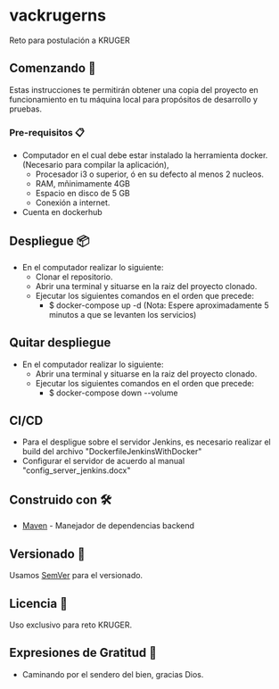 # vackrugerns

Reto para postulación a KRUGER

## Comenzando 🚀

Estas instrucciones te permitirán obtener una copia del proyecto en funcionamiento en tu máquina local para propósitos de desarrollo y pruebas.

### Pre-requisitos 📋

* Computador en el cual debe estar instalado la herramienta docker. (Necesario para compilar la aplicación),
    - Procesador i3 o superior, ó en su defecto al menos 2 nucleos.
    - RAM, mñinimamente 4GB
    - Espacio en disco de 5 GB
    - Conexión a internet.
* Cuenta en dockerhub

## Despliegue 📦

* En el computador realizar lo siguiente:
	- Clonar el repositorio.
	- Abrir una terminal y situarse en la raiz del proyecto clonado.
	- Ejecutar los siguientes comandos en el orden que precede:
		- $ docker-compose up -d
        (Nota: Espere aproximadamente 5 minutos a que se levanten los servicios)
	
## Quitar despliegue

* En el computador realizar lo siguiente:
    - Abrir una terminal y situarse en la raiz del proyecto clonado.
    - Ejecutar los siguientes comandos en el orden que precede:
        - $ docker-compose down --volume
            
## CI/CD

* Para el despligue sobre el servidor Jenkins, es necesario realizar el build del archivo "DockerfileJenkinsWithDocker"
* Configurar el servidor de acuerdo al manual "config_server_jenkins.docx"

## Construido con 🛠️

* [Maven](https://maven.apache.org/) - Manejador de dependencias backend

## Versionado 📌

Usamos [SemVer](http://semver.org/) para el versionado.

## Licencia 📄

Uso exclusivo para reto KRUGER.

## Expresiones de Gratitud 🎁

* Caminando por el sendero del bien, gracias Dios.
